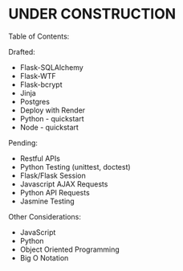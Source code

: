 # UNDER CONSTRUCTION

Table of Contents:

Drafted:
- Flask-SQLAlchemy
- Flask-WTF
- Flask-bcrypt
- Jinja
- Postgres
- Deploy with Render
- Python - quickstart
- Node - quickstart

Pending:
- Restful APIs
- Python Testing (unittest, doctest)
- Flask/Flask Session
- Javascript AJAX Requests
- Python API Requests
- Jasmine Testing

Other Considerations:
- JavaScript
- Python
- Object Oriented Programming
- Big O Notation
